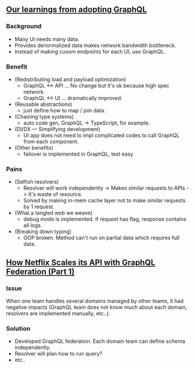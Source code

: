 ## [Our learnings from adopting GraphQL](https://medium.com/netflix-techblog/our-learnings-from-adopting-graphql-f099de39ae5f)

### Background
- Many UI needs many data.
- Provides denormalized data makes network bandwidth bottleneck.
- Instead of making cusom endpoints for each UI, use GraphQL.

### Benefit
- (Redistributing load and payload optimization)
  - GraphQL <-> API ... No change but it's ok because high spec network.
  - GraphQL <-> UI ... dramatically improved.
- (Reusable abstractions)
  - just define how to map / join data.
- (Chaining type systems)
  - auto code gen, GraphQL -> TypeScript, for example.
- (DI/DX — Simplifying development)
  - UI app does not need to impl complicated codes to call GraphQL from each component.
- (Other benefits)
  - failover is implemented in GraphQL, test easy

### Pains
- (Selfish resolvers)
  - Resolver will work independently -> Makes similar requests to APIs -> It's waste of resource.
  - Solved by making in-mem cache layer not to make similar requests by 1 request.
- (What a tangled web we weave)
  - debug mode is implemented. if request has flag, response contains all logs.
- (Breaking down typing)
  - OOP broken. Method can't run on partial data which requires full data.


## [How Netflix Scales its API with GraphQL Federation (Part 1)](https://netflixtechblog.com/how-netflix-scales-its-api-with-graphql-federation-part-1-ae3557c187e2)

### Issue
When one team handles several domains managed by other teams, it had negative impacts (GraphQL team does not know much about each domain, resolvers are implemented manually, etc..).

### Solution
- Developed GraphQL federation.
Each domain team can define schema independently.
- Resolver will plan how to run query?
- etc..